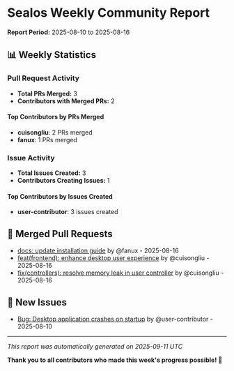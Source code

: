 # Sealos Weekly Community Report

**Report Period:** 2025-08-10 to 2025-08-16

## 📊 Weekly Statistics

### Pull Request Activity

- **Total PRs Merged:** 3
- **Contributors with Merged PRs:** 2

#### Top Contributors by PRs Merged

- **cuisongliu**: 2 PRs merged
- **fanux**: 1 PRs merged

### Issue Activity

- **Total Issues Created:** 3
- **Contributors Creating Issues:** 1

#### Top Contributors by Issues Created

- **user-contributor**: 3 issues created

## 🚀 Merged Pull Requests

- [docs: update installation guide](https://github.com/labring/sealos/pull/6034) by @fanux - 2025-08-16
- [feat(frontend): enhance desktop user experience](https://github.com/labring/sealos/pull/6032) by @cuisongliu - 2025-08-16
- [fix(controllers): resolve memory leak in user controller](https://github.com/labring/sealos/pull/6033) by @cuisongliu - 2025-08-16

## 🐛 New Issues

- [Bug: Desktop application crashes on startup](https://github.com/labring/sealos/issues/8032) by @user-contributor - 2025-08-10

---

*This report was automatically generated on 2025-09-11 UTC*

**Thank you to all contributors who made this week's progress possible! 🎉**
